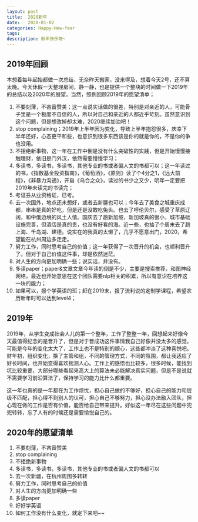 ```yaml
---
layout: post
title:  2020新年
date:   2020-01-02
categories: Happy-New-Year
tags: 
description: 新年快乐呀~
---
```

  
## 2019年回顾

  本想着每年起始都做一次总结，无奈昨天搬家，没来得及，想着今天2号，还不算太晚。今天休假一天整理房间，静一静，也是提供一个整块的时间做一下2019年的总结以及2020年的展望。当然，照例回顾2019年的愿望清单；
1. 不要刻薄，不吝啬赞美；这一点说实话做的很差，特别是对亲近的人，可能骨子里是一个极度不自信的人，所以对自己和亲近的人都近乎苛刻。虽然意识到这个问题，但是想改掉却太难，2020继续加油吧！
2. stop complaining；2019年上半年因为变化，导致上半年抱怨很多，庆幸下半年还好，心态更平和些，也意识到很多东西该是你的就是你的，不是你的争也没用。
3. 不拒绝新事物，这一年在工作中倒是没有什么突破性的实践，但是开始慢慢接触理财，依旧是门外汉，依然需要慢慢学习；
4. 多读书，多读书，多读书，其他专业的书或者偏人文的书都可以；这一年读过的书，《指数基金投资指南》，《葡萄酒》，《原则》读了个4分之1，《远大前程》，《非暴力沟通》，开启《乌合之众》，读过的书少之又少，明年一定要把2019年未读完的书读完；
5. 考证券从业资格证，已考。
6. 去一次国外，地点还未想好，或者去新疆也可以；今年去了美食之城重庆成都，串串是真的好吃，但是还是没敢吃兔头。也去了呼伦贝尔，感受了草原辽阔，和中俄边境的风土人情。国庆去了趟新加坡，新加坡真的很小，城市基础设施完善，但酒店是真的贵，也没有好看的海。近一些，也抽了个周末去了趟上海、千岛湖、建德。说实在的我真的太懒了，几乎不愿意出门，2020，希望能在杭州周边多走走。
7. 努力工作，同时思考自己的价值；这一年获得了一次晋升的机会，也顺利晋升了。但对于自己价值这件事，却是依然迷茫。
8. 对人生的方向更加明确一些；说实话，并没有。
9. 多读paper；paper&文章文章今年读的倒是不少，主要是搜索推荐，和图神经网络，最近也开始意思在这个团队需要nlp相关的积累，所以有意识在培养这一块的能力；
10. 如果可以，报个学英语的班；赶在2019末，报了流利说的定制学课程，希望农历新年时可以达到level4；

## 2019年 
    
  2019年，从学生变成社会人儿的第一个整年，工作了整整一年，回想起来好像今天最值得纪念的是晋升了，但是对于晋成功这件事情我自己好像并没太多的感觉。可能是今年的变化太大了，工作上也不是特别的顺心，这些都冲淡了这种喜悦吧。财年初，组织变化，换了主管和组，不同的管理方式，不同的氛围，都让我适应了好长时间，也开始变得喜欢揣测人心。工作上的感悟也比较多，很多时候，能找到坑比较重要，大部分哪些看起来高大上的算法未必能解决真实问题，但是不是说就不需要学习前沿算法了，保持学习的能力比什么都重要。  

  这一年也真的是一年都在为工作烦忧，担心自己做的不够好，担心自己的能力和层级不匹配，担心得不到别人的认可，担心自己不够努力，担心没办法融入团队，担心现在做的工作是否有价值，能否给自己带来提升。好似这一年尽在这些问题中兜兜转转，忘了人有的时候还是需要愉悦自己的。

## 2020年的愿望清单
1. 不要刻薄，不吝啬赞美
2. stop complaining
3. 不拒绝新事物
4. 多读书，多读书，多读书，其他专业的书或者偏人文的书都可以
5. 去一次新疆，在杭州周围多转转
6. 努力工作，同时思考自己的价值
7. 对人生的方向更加明确一些
8. 多读paper
9. 好好学英语
10. 如何工作没有什么变化，就定下来吧~~

